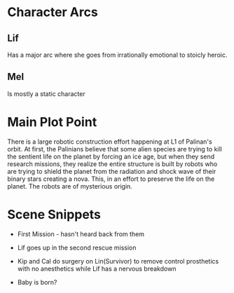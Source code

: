 # Character Arcs

## Lif

Has a major arc where she goes from irrationally emotional to stoicly heroic.

## Mel

Is mostly a static character


# Main Plot Point

There is a large robotic construction effort happening at L1 of Palinan's orbit. At first, the Palinians believe that some alien species are trying to kill the sentient life on the planet by forcing an ice age, but when they send research missions, they realize the entire structure is built by robots who are trying to shield the planet from the radiation and shock wave of their binary stars creating a nova. This, in an effort to preserve the life on the planet. The robots are of mysterious origin.


# Scene Snippets

- First Mission - hasn't heard back from them

- Lif goes up in the second rescue mission

- Kip and Cal do surgery on Lin(Survivor) to remove control prosthetics with no anesthetics while Lif has a nervous breakdown

- Baby is born?
